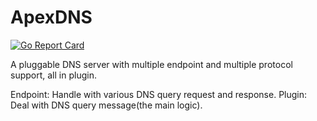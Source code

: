 # ApexDNS

[![Go Report Card](https://goreportcard.com/badge/github.com/blho/apexdns)](https://goreportcard.com/report/blho/apexdns)

A pluggable DNS server with multiple endpoint and multiple protocol support, all in plugin.

Endpoint: Handle with various DNS query request and response.
Plugin: Deal with DNS query message(the main logic).
